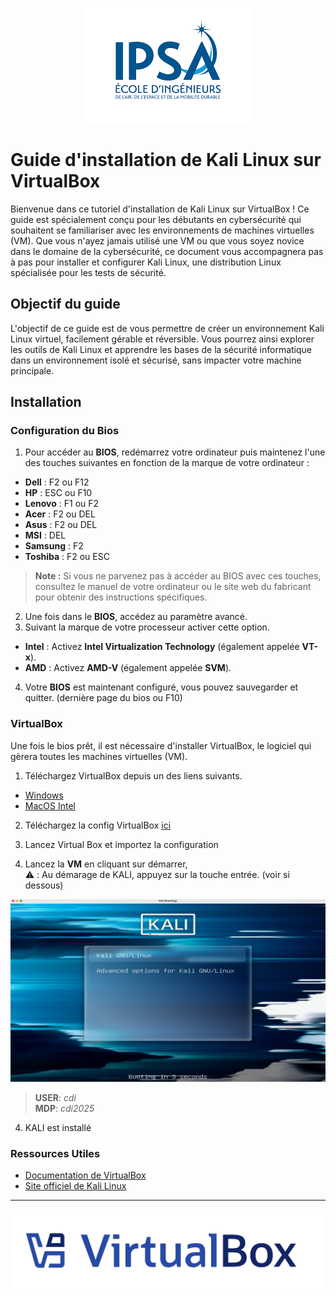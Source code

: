 
<p align="center">
    <img src="./assets/ipsa.png" alt="Description de l'image">
</p>


# Guide d'installation de Kali Linux sur VirtualBox
Bienvenue dans ce tutoriel d'installation de Kali Linux sur VirtualBox ! Ce guide est spécialement conçu pour les débutants en cybersécurité qui souhaitent se familiariser avec les environnements de machines virtuelles (VM). Que vous n'ayez jamais utilisé une VM ou que vous soyez novice dans le domaine de la cybersécurité, ce document vous accompagnera pas à pas pour installer et configurer Kali Linux, une distribution Linux spécialisée pour les tests de sécurité.

## Objectif du guide
L'objectif de ce guide est de vous permettre de créer un environnement Kali Linux virtuel, facilement gérable et réversible. Vous pourrez ainsi explorer les outils de Kali Linux et apprendre les bases de la sécurité informatique dans un environnement isolé et sécurisé, sans impacter votre machine principale.

## Installation

### Configuration du Bios


1. Pour accéder au **BIOS**, redémarrez votre ordinateur puis maintenez l'une des touches suivantes en fonction de la marque de votre ordinateur :

- **Dell** : F2 ou F12
- **HP** : ESC ou F10
- **Lenovo** : F1 ou F2
- **Acer** : F2 ou DEL
- **Asus** : F2 ou DEL
- **MSI** : DEL
- **Samsung** : F2
- **Toshiba** : F2 ou ESC

> **Note :** Si vous ne parvenez pas à accéder au BIOS avec ces touches, consultez le manuel de votre ordinateur ou le site web du fabricant pour obtenir des instructions spécifiques.

2. Une fois dans le **BIOS**, accédez au paramètre avancé.
3. Suivant la marque de votre processeur activer cette option.
- **Intel** : Activez **Intel Virtualization Technology** (également appelée **VT-x**).
- **AMD** : Activez **AMD-V** (également appelée **SVM**).
4. Votre **BIOS** est maintenant configuré, vous pouvez sauvegarder et quitter. (dernière page du bios ou F10)

### VirtualBox

Une fois le bios prêt, il est nécessaire d'installer VirtualBox, le logiciel qui gèrera toutes les machines virtuelles (VM).


1. Téléchargez VirtualBox depuis un des liens suivants.
- [Windows](https://download.virtualbox.org/virtualbox/7.1.4/VirtualBox-7.1.4-165100-Win.exe)
- [MacOS Intel](https://download.virtualbox.org/virtualbox/7.1.4/VirtualBox-7.1.4-165100-OSX.dmg)


2. Téléchargez la config VirtualBox [ici](https://ipsafr-my.sharepoint.com/personal/titouan_millet_ipsa_fr/_layouts/15/onedrive.aspx?id=/personal/titouan_millet_ipsa_fr/Documents/Kali.ova&parent=/personal/titouan_millet_ipsa_fr/Documents&ga=1)

3. Lancez Virtual Box et importez la configuration

4. Lancez la **VM** en cliquant sur démarrer,   
:warning: : Au démarage de KALI, appuyez sur la touche entrée. (voir si dessous)

![KALI](assets/kali.png)

> **USER**: *cdi*  
>**MDP**: *cdi2025*

4. KALI est installé

### Ressources Utiles

- [Documentation de VirtualBox](https://www.virtualbox.org/wiki/Documentation)
- [Site officiel de Kali Linux](https://www.kali.org/)

---

<p align="center">
    <img src="./assets/Virtual-Box.png" alt="VirtualBox Logo">
</p>
